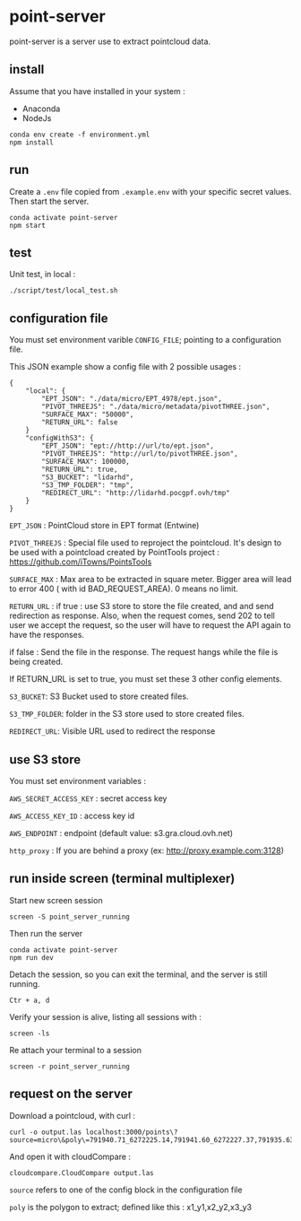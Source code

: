 # point-server
point-server is a server use to extract pointcloud data.

## install

Assume that you have installed in your system :

 - Anaconda
 - NodeJs


```
conda env create -f environment.yml
npm install
```

## run

Create a `.env` file copied from `.example.env` with your specific secret values.
Then start the server.

```
conda activate point-server
npm start
```

## test

Unit test, in local :

```
./script/test/local_test.sh
```

## configuration file

You must set environment varible `CONFIG_FILE`; pointing to a configuration file.

This JSON example show a config file with 2 possible usages :
```
{
    "local": {
        "EPT_JSON": "./data/micro/EPT_4978/ept.json",
        "PIVOT_THREEJS": "./data/micro/metadata/pivotTHREE.json",
        "SURFACE_MAX": "50000",
        "RETURN_URL": false
    }
    "configWithS3": {
        "EPT_JSON": "ept://http://url/to/ept.json",
        "PIVOT_THREEJS": "http://url/to/pivotTHREE.json",
        "SURFACE_MAX": 100000,
        "RETURN_URL": true,
        "S3_BUCKET": "lidarhd",
        "S3_TMP_FOLDER": "tmp",
        "REDIRECT_URL": "http://lidarhd.pocgpf.ovh/tmp"
    }
}
```

`EPT_JSON` : PointCloud store in EPT format (Entwine)

`PIVOT_THREEJS` : Special file used to reproject the pointcloud.
It's design to be used with a pointcload created by PointTools project : https://github.com/iTowns/PointsTools

`SURFACE_MAX` : Max area to be extracted in square meter. Bigger area will lead to error 400 ( with id BAD_REQUEST_AREA). 0 means no limit.

`RETURN_URL` : if true : use S3 store to store the file created, and and send redirection as response. Also, when the request comes, send 202 to tell user we accept the request, so the user will have to request the API again to have the responses.

 if false : Send the file in the response. The request hangs while the file is being created.

If RETURN_URL is set to true, you must set these 3 other config elements.

`S3_BUCKET`: S3 Bucket used to store created files.

`S3_TMP_FOLDER`: folder in the S3 store used to store created files.

`REDIRECT_URL`: Visible URL used to redirect the response


## use S3 store

You must set environment variables :

`AWS_SECRET_ACCESS_KEY` : secret access key

`AWS_ACCESS_KEY_ID` : access key id

`AWS_ENDPOINT` : endpoint (default value: s3.gra.cloud.ovh.net)

`http_proxy` : If you are behind a proxy (ex: http://proxy.example.com:3128)


## run inside screen (terminal multiplexer)

Start new screen session

```
screen -S point_server_running

```

Then run the server
```
conda activate point-server
npm run dev
```

Detach the session, so you can exit the terminal, and the server is still running.
```
Ctr + a, d
```

Verify your session is alive, listing all sessions with :

```
screen -ls
```

Re attach your terminal to a session
```
screen -r point_server_running
```

## request on the server

Download a pointcloud, with curl : 
```
curl -o output.las localhost:3000/points\?source=micro\&poly\=791940.71_6272225.14,791941.60_6272227.37,791935.63_6272228.62,791935.72_6272225.76
```
And open it with cloudCompare :
```
cloudcompare.CloudCompare output.las
```

`source` refers to one of the config block in the configuration file

`poly` is the polygon to extract; defined like this : x1_y1,x2_y2,x3_y3
